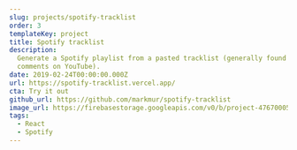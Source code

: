 ```yaml
---
slug: projects/spotify-tracklist
order: 3
templateKey: project
title: Spotify tracklist
description:
  Generate a Spotify playlist from a pasted tracklist (generally found in
  comments on YouTube).
date: 2019-02-24T00:00:00.000Z
url: https://spotify-tracklist.vercel.app/
cta: Try it out
github_url: https://github.com/markmur/spotify-tracklist
image_url: https://firebasestorage.googleapis.com/v0/b/project-4767000521921178323.appspot.com/o/projects%2Fspotify-tracklist-finder.png?alt=media
tags:
  - React
  - Spotify
---
```


